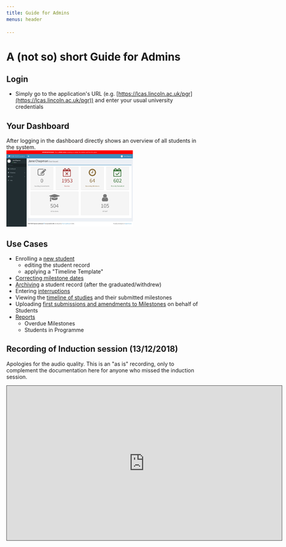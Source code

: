 ```yaml
---
title: Guide for Admins
menus: header

---
```


# A (not so) short Guide for Admins

## Login

* Simply go to the application's URL (e.g. [https://lcas.lincoln.ac.uk/pgr](https://lcas.lincoln.ac.uk/pgr)) and enter your usual university credentials

## Your Dashboard

After logging in the dashboard directly shows an overview of all students in the system. 
<br><a href="images/admin_dashboard.png"><img src="images/admin_dashboard.png" height="200"></a>

## Use Cases

* Enrolling a [new student](usecase_admin)
  * editing the student record
  * applying a "Timeline Template"
* [Correcting milestone dates](usecase_correction)
* [Archiving](usecase_archive) a student record (after the graduated/withdrew)
* Entering [interruptions](usecase_interruption)
* Viewing the [timeline of studies](images/timeline.png) and their submitted milestones
* Uploading [first submissions and amendments to Milestones](usecase_milestone) on behalf of Students
* [Reports](reporting)
  * Overdue Milestones
  * Students in Programme


## Recording of Induction session (13/12/2018)

Apologies for the audio quality. This is an "as is" recording, only to complement the documentation here for anyone who missed the induction session.

<iframe src="https://uol.cloud.panopto.eu/Panopto/Podcast/StreamInBrowser/92157c64-3a49-415a-9d16-a9b500a6652f.mp4?mediaTargetType=videoPodcast" width="720" height="405" style="padding: 0px; border: 1px solid #464646;" frameborder="0" allowfullscreen allow="autoplay"></iframe>


